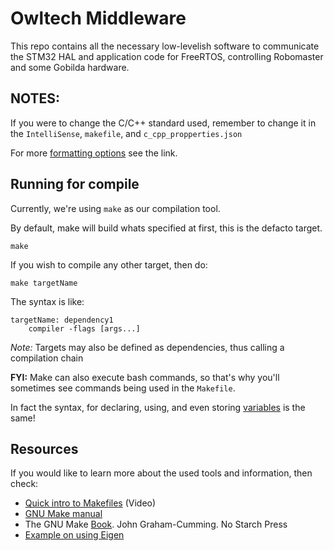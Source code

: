# Owltech Middleware

This repo contains all the necessary low-levelish software to communicate the STM32 HAL and application code for FreeRTOS, controlling Robomaster and some Gobilda hardware. 

## NOTES:

If you were to change the C/C++ standard used, remember to change it in the `IntelliSense`, `makefile`, and `c_cpp_propperties.json`

For more [formatting options](https://clang.llvm.org/docs/ClangFormatStyleOptions.html) see the link.

## Running for compile

Currently, we're using `make` as our compilation tool. 

By default, make will build whats specified at first, this is the defacto target.

    make

If you wish to compile any other target, then do:

    make targetName

The syntax is like:

```
targetName: dependency1
    compiler -flags [args...]
```

*Note:* Targets may also be defined as dependencies, thus calling a compilation chain

**FYI:** Make can also execute bash commands, so that's why you'll sometimes see commands being used in the `Makefile`. 

In fact the syntax, for declaring, using, and even storing [variables](https://www.gnu.org/savannah-checkouts/gnu/make/manual/make.html#Reading) is the same!


## Resources

If you would like to learn more about the used tools and information, then check:

* [Quick intro to Makefiles](https://www.youtube.com/watch?v=aw9wHbFTnAQ) (Video)
* [GNU Make manual](https://www.gnu.org/savannah-checkouts/gnu/make/manual/make.html#Reading)
* The GNU Make [Book](https://learning.oreilly.com/library/view/the-gnu-make/9781457189883/). John Graham-Cumming. No Starch Press
* [Example on using Eigen](https://youtu.be/RgKreY1HK_8?si=aPSwUOyWYGdj3Nyl&t=284)